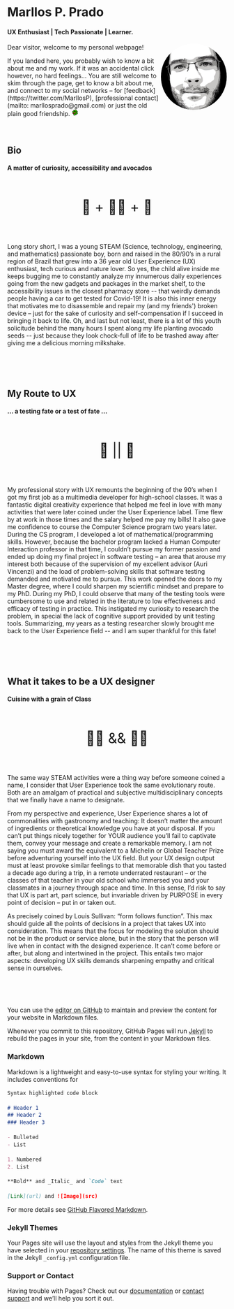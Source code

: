# Marllos P. Prado 
#### UX Enthusiast \| Tech Passionate \| Learner.



<img src="lZgWcQEQ_400x400.jpg"
     alt="profile photo"
     style="width: 30%;
            height: auto;
            border-radius: 50%;
            float: right;
            margin-lefts: 20px;"/>

<p> Dear visitor, welcome to my personal webpage! </p>
<span> If you landed here, you probably wish to know a bit about me and my work. If it was an accidental click however, no hard feelings… You are still welcome to skim through the page, get to know a bit about me, and connect to my social networks – for [feedback](https://twitter.com/MarllosP), [professional contact](mailto: marllosprado@gmail.com) or just the old plain good friendship. <img src="ICQ-icon.png" alt="ICQ icon"
style= "margin:0; padding:0; float:bottom; width: 3%; height: auto;" /> </span>

<!--If you landed here, you probably wish to know a bit about me and my work. If it was an accidental click however, no hard feelings… You are still welcome to skim through the page, get to know a bit about me, and connect to my social networks – for feedback, professional contact or just plain good old friendship. <img src="ICQ-icon.png" alt="ICQ icon"
style="float: bottom; margin-right: 10px; width: 5%; height: auto;" /> -->

<br/>
<br/>
<br/>

## Bio
#### A matter of curiosity, accessibility and avocados 


<p style="padding: 30px; font-size: xx-large; text-align: center;"> 🦝 + 👨‍🦽 + 🥑 </p>

Long story short, I was a young STEAM (Science, technology, engineering, and mathematics) passionate boy, born and raised in the 80/90’s in a rural region of Brazil that grew into a 36 year old User Experience (UX) enthusiast, tech curious and nature lover. So yes, the child alive inside me keeps bugging me to constantly analyze my innumerous daily experiences going from the new gadgets and packages in the market shelf, to the accessibility issues in the closest pharmacy store -- that weirdly demands people having a car to get tested for Covid-19! It is also this inner energy that motivates me to disassemble and repair my (and my friends') broken device – just for the sake of curiosity and self-compensation if I succeed in bringing it back to life. Oh, and last but not least, there is a lot of this youth solicitude behind the many hours I spent along my life planting avocado seeds -- just because they look chock-full of life to be trashed away after giving me a delicious morning milkshake.



<br/>
<br/>
<br/>


## My Route to UX
#### ... a testing fate or a test of fate ...

<p style="padding: 30px; font-size: xx-large; text-align: center;">  🐜 || 🎲 </p>

My professional story with UX remounts the beginning of the 90’s when I got my first job as a multimedia developer for high-school classes. It was a fantastic digital creativity experience that helped me feel in love with many activities that were later coined under the User Experience label. Time flew by at work in those times and the salary helped me pay my bills! It also gave me confidence to course the Computer Science program two years later. During the CS program, I developed a lot of mathematical/programming skills. However, because the bachelor program lacked a Human Computer Interaction professor in that time, I couldn’t pursue my former passion and ended up doing my final project in software testing – an area that arouse my interest both because of the supervision of my excellent advisor (Auri Vincenzi) and the load of problem-solving skills that software testing demanded and motivated me to pursue. This work opened the doors to my Master degree, where I could sharpen my scientific mindset and prepare to my PhD. During my PhD, I could observe that many of the testing tools were cumbersome to use and related in the literature to low effectiveness and efficacy of testing in practice. This instigated my curiosity to research the problem, in special the lack of cognitive support provided by unit testing tools. Summarizing, my years as a testing researcher slowly brought me back to the User Experience field -- and I am super thankful for this fate!

<br/>
<br/>
<br/>


## What it takes to be a UX designer
#### Cuisine with a grain of Class

<p style="padding: 30px; font-size: xx-large; text-align: center;">  👨‍🍳 && 👨‍🏫 </p>

The same way STEAM activities were a thing way before someone coined a name, I consider that User Experience took the same evolutionary route. Both are an amalgam of practical and subjective multidisciplinary concepts that we finally have a name to designate.

From my perspective and experience, User Experience shares a lot of commonalities with gastronomy and teaching: It doesn’t matter the amount of ingredients or theoretical knowledge you have at your disposal. If you can’t put things nicely together for YOUR audience you’ll fail to captivate them, convey your message and create a remarkable memory. I am not saying you must award the equivalent to a Michelin or Global Teacher Prize before adventuring yourself into the UX field. But your UX design output must at least provoke similar feelings to that memorable dish that you tasted a decade ago during a trip, in a remote underrated restaurant – or the classes of that teacher in your old school who immersed you and your classmates in a journey through space and time. In this sense, I’d risk to say that UX is part art, part science, but invariable driven by PURPOSE in every point of decision – put in or taken out.  

As precisely coined by Louis Sullivan: “form follows function”. This max should guide all the points of decisions in a project that takes UX into consideration. This means that the focus for modeling the solution should not be in the product or service alone, but in the story that the person will live when in contact with the designed experience. It can’t come before or after, but along and intertwined in the project. This entails two major aspects: developing UX skills demands sharpening empathy and critical sense in ourselves. 

<br/>
<br/>
<br/>



You can use the [editor on GitHub](https://github.com/pradoprojects/pradoprojects.github.io/edit/main/index.md) to maintain and preview the content for your website in Markdown files.

Whenever you commit to this repository, GitHub Pages will run [Jekyll](https://jekyllrb.com/) to rebuild the pages in your site, from the content in your Markdown files.

### Markdown

Markdown is a lightweight and easy-to-use syntax for styling your writing. It includes conventions for

```markdown
Syntax highlighted code block

# Header 1
## Header 2
### Header 3

- Bulleted
- List

1. Numbered
2. List

**Bold** and _Italic_ and `Code` text

[Link](url) and ![Image](src)
```

For more details see [GitHub Flavored Markdown](https://guides.github.com/features/mastering-markdown/).

### Jekyll Themes

Your Pages site will use the layout and styles from the Jekyll theme you have selected in your [repository settings](https://github.com/pradoprojects/pradoprojects.github.io/settings/pages). The name of this theme is saved in the Jekyll `_config.yml` configuration file.

### Support or Contact

Having trouble with Pages? Check out our [documentation](https://docs.github.com/categories/github-pages-basics/) or [contact support](https://support.github.com/contact) and we’ll help you sort it out.
